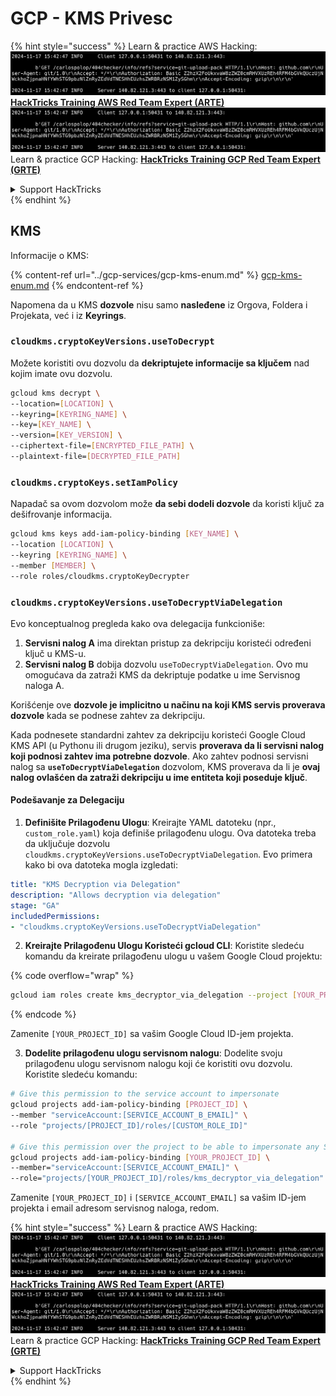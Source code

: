 # GCP - KMS Privesc

{% hint style="success" %}
Learn & practice AWS Hacking:<img src="../../../.gitbook/assets/image (1).png" alt="" data-size="line">[**HackTricks Training AWS Red Team Expert (ARTE)**](https://training.hacktricks.xyz/courses/arte)<img src="../../../.gitbook/assets/image (1).png" alt="" data-size="line">\
Learn & practice GCP Hacking: <img src="../../../.gitbook/assets/image (2).png" alt="" data-size="line">[**HackTricks Training GCP Red Team Expert (GRTE)**<img src="../../../.gitbook/assets/image (2).png" alt="" data-size="line">](https://training.hacktricks.xyz/courses/grte)

<details>

<summary>Support HackTricks</summary>

* Check the [**subscription plans**](https://github.com/sponsors/carlospolop)!
* **Join the** 💬 [**Discord group**](https://discord.gg/hRep4RUj7f) or the [**telegram group**](https://t.me/peass) or **follow** us on **Twitter** 🐦 [**@hacktricks\_live**](https://twitter.com/hacktricks\_live)**.**
* **Share hacking tricks by submitting PRs to the** [**HackTricks**](https://github.com/carlospolop/hacktricks) and [**HackTricks Cloud**](https://github.com/carlospolop/hacktricks-cloud) github repos.

</details>
{% endhint %}

## KMS

Informacije o KMS:

{% content-ref url="../gcp-services/gcp-kms-enum.md" %}
[gcp-kms-enum.md](../gcp-services/gcp-kms-enum.md)
{% endcontent-ref %}

Napomena da u KMS **dozvole** nisu samo **nasleđene** iz Orgova, Foldera i Projekata, već i iz **Keyrings**.

### `cloudkms.cryptoKeyVersions.useToDecrypt`

Možete koristiti ovu dozvolu da **dekriptujete informacije sa ključem** nad kojim imate ovu dozvolu.
```bash
gcloud kms decrypt \
--location=[LOCATION] \
--keyring=[KEYRING_NAME] \
--key=[KEY_NAME] \
--version=[KEY_VERSION] \
--ciphertext-file=[ENCRYPTED_FILE_PATH] \
--plaintext-file=[DECRYPTED_FILE_PATH]
```
### `cloudkms.cryptoKeys.setIamPolicy`

Napadač sa ovom dozvolom može **da sebi dodeli dozvole** da koristi ključ za dešifrovanje informacija.
```bash
gcloud kms keys add-iam-policy-binding [KEY_NAME] \
--location [LOCATION] \
--keyring [KEYRING_NAME] \
--member [MEMBER] \
--role roles/cloudkms.cryptoKeyDecrypter
```
### `cloudkms.cryptoKeyVersions.useToDecryptViaDelegation`

Evo konceptualnog pregleda kako ova delegacija funkcioniše:

1. **Servisni nalog A** ima direktan pristup za dekripciju koristeći određeni ključ u KMS-u.
2. **Servisni nalog B** dobija dozvolu `useToDecryptViaDelegation`. Ovo mu omogućava da zatraži KMS da dekriptuje podatke u ime Servisnog naloga A.

Korišćenje ove **dozvole je implicitno u načinu na koji KMS servis proverava dozvole** kada se podnese zahtev za dekripciju.

Kada podnesete standardni zahtev za dekripciju koristeći Google Cloud KMS API (u Pythonu ili drugom jeziku), servis **proverava da li servisni nalog koji podnosi zahtev ima potrebne dozvole**. Ako zahtev podnosi servisni nalog sa **`useToDecryptViaDelegation`** dozvolom, KMS proverava da li je **ovaj nalog ovlašćen da zatraži dekripciju u ime entiteta koji poseduje ključ**.

#### Podešavanje za Delegaciju

1. **Definišite Prilagođenu Ulogu**: Kreirajte YAML datoteku (npr., `custom_role.yaml`) koja definiše prilagođenu ulogu. Ova datoteka treba da uključuje dozvolu `cloudkms.cryptoKeyVersions.useToDecryptViaDelegation`. Evo primera kako bi ova datoteka mogla izgledati:
```yaml
title: "KMS Decryption via Delegation"
description: "Allows decryption via delegation"
stage: "GA"
includedPermissions:
- "cloudkms.cryptoKeyVersions.useToDecryptViaDelegation"
```
2. **Kreirajte Prilagođenu Ulogu Koristeći gcloud CLI**: Koristite sledeću komandu da kreirate prilagođenu ulogu u vašem Google Cloud projektu:

{% code overflow="wrap" %}
```bash
gcloud iam roles create kms_decryptor_via_delegation --project [YOUR_PROJECT_ID] --file custom_role.yaml
```
{% endcode %}

Zamenite `[YOUR_PROJECT_ID]` sa vašim Google Cloud ID-jem projekta.

3. **Dodelite prilagođenu ulogu servisnom nalogu**: Dodelite svoju prilagođenu ulogu servisnom nalogu koji će koristiti ovu dozvolu. Koristite sledeću komandu:
```bash
# Give this permission to the service account to impersonate
gcloud projects add-iam-policy-binding [PROJECT_ID] \
--member "serviceAccount:[SERVICE_ACCOUNT_B_EMAIL]" \
--role "projects/[PROJECT_ID]/roles/[CUSTOM_ROLE_ID]"

# Give this permission over the project to be able to impersonate any SA
gcloud projects add-iam-policy-binding [YOUR_PROJECT_ID] \
--member="serviceAccount:[SERVICE_ACCOUNT_EMAIL]" \
--role="projects/[YOUR_PROJECT_ID]/roles/kms_decryptor_via_delegation"
```
Zamenite `[YOUR_PROJECT_ID]` i `[SERVICE_ACCOUNT_EMAIL]` sa vašim ID-jem projekta i email adresom servisnog naloga, redom.

{% hint style="success" %}
Learn & practice AWS Hacking:<img src="../../../.gitbook/assets/image (1).png" alt="" data-size="line">[**HackTricks Training AWS Red Team Expert (ARTE)**](https://training.hacktricks.xyz/courses/arte)<img src="../../../.gitbook/assets/image (1).png" alt="" data-size="line">\
Learn & practice GCP Hacking: <img src="../../../.gitbook/assets/image (2).png" alt="" data-size="line">[**HackTricks Training GCP Red Team Expert (GRTE)**<img src="../../../.gitbook/assets/image (2).png" alt="" data-size="line">](https://training.hacktricks.xyz/courses/grte)

<details>

<summary>Support HackTricks</summary>

* Check the [**subscription plans**](https://github.com/sponsors/carlospolop)!
* **Join the** 💬 [**Discord group**](https://discord.gg/hRep4RUj7f) or the [**telegram group**](https://t.me/peass) or **follow** us on **Twitter** 🐦 [**@hacktricks\_live**](https://twitter.com/hacktricks\_live)**.**
* **Share hacking tricks by submitting PRs to the** [**HackTricks**](https://github.com/carlospolop/hacktricks) and [**HackTricks Cloud**](https://github.com/carlospolop/hacktricks-cloud) github repos.

</details>
{% endhint %}
